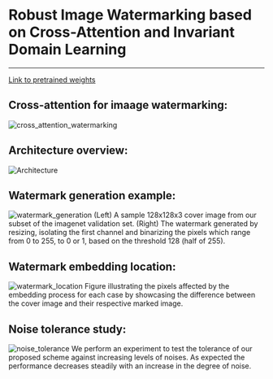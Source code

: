 # Robust Image Watermarking based on Cross-Attention and Invariant Domain Learning
---
[Link to pretrained weights
](https://drive.google.com/drive/folders/1GHNU1KFDcLaGMpALDvrFVxEtAlnP5ZXF?usp=sharing)

**Cross-attention for imaage watermarking:**
---
![cross_attention_watermarking](https://github.com/cent664/SSRIW/assets/44358874/fe6788ba-c69e-4fba-8c53-f0ee42020105)



**Architecture overview:**
---
![Architecture](https://github.com/cent664/SSRIW/assets/44358874/81748e20-d762-4330-beef-5ddef1bd82f2)



**Watermark generation example:**
---
![watermark_generation](https://github.com/cent664/SSRIW/assets/44358874/29129023-6d8f-4383-8b63-6cd444b379f3)
(Left) A sample 128x128x3 cover image from our subset of the imagenet validation set.
(Right) The watermark generated by resizing, isolating the first channel and binarizing the pixels which range from 0 to 255, to 0 or 1, based on the threshold 128 (half of 255).



**Watermark embedding location:**
---
![watermark_location](https://github.com/cent664/SSRIW/assets/44358874/a066ecc7-edc3-4c99-923c-f434b7751db5)
Figure illustrating the pixels affected by the embedding process for each case by showcasing the difference between the cover image and their respective marked image. 



**Noise tolerance study:**
---
![noise_tolerance](https://github.com/cent664/SSRIW/assets/44358874/ae75705b-813c-4fb0-a010-6c62864d1021)
We perform an experiment to test the tolerance of our proposed scheme against increasing levels of noises. As expected the performance decreases steadily with an increase in the degree of noise.
